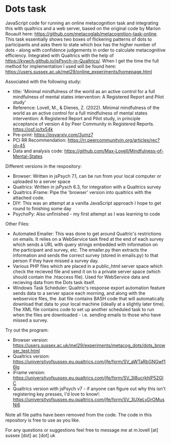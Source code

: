 # Dots task

JavaScript code for running an online metacognition task and integrating this with qualtrics and a web server, based on the original code by Marion Rouault here: https://github.com/metacoglab/metacognition-task-online. This task essentially shows two boxes of flickering patterns of dots to participants and asks them to state which box has the higher number of dots - along with confidence judgements in order to calculate metacognitive efficiency. Integrated with Qualtrics with the help of https://kywch.github.io/jsPsych-in-Qualtrics/. When I get the time the full method for implementation I used will be found here: https://users.sussex.ac.uk/mel29/online_experiments/homepage.html

Associated with the following study:
- title: 'Minimal mindfulness of the world as an active control for a full mindfulness of mental states intervention: A Registered Report and Pilot study'
- Reference: Lovell, M., & Dienes, Z. (2022). Minimal mindfulness of the world as an active control for a full mindfulness of mental states intervention: A Registered Report and Pilot study, in principle acceptance of version 4 by Peer Community in Registered Reports. https://osf.io/tx54k
- Pre-print: https://psyarxiv.com/3umz7
- PCI RR Recommendation: https://rr.peercommunityin.org/articles/rec?id=45
- Data and analysis code: https://github.com/Max-Lovell/Mindfulness-of-Mental-States

Different versions in the respository:
- Browser: Written in jsPsych 7.1, can be run from your local computer or uploaded to a server space
- Qualtrics: Written in jsPysch 6.3, for integration with a Qualtrics survey
- Qualtrics iFrame: Pipe the 'browser' version into qualtrics with the attached code.
- DIY: This was an attempt at a vanilla JavaScript approach I hope to get round to finishing some day
- PsychoPy: Also unfinished - my first attempt as I was learning to code

Other Files:
- Automated Emailer: This was done to get around Qualtric's restrictions on emails. It relies on a WebService task fired at the end of each survey which sends a URL with query strings embedded with information on the participant and survey, etc. The emailer.py then extracts the information and sends the correct survey (stored in emails.py) to that person if they have missed a survey day.
- Various PHP files which are placed in a public_html server space which check the recieved file and send it on to a private server space (which should contain the .htaccess file). Used for WebService data and recieving data from the Dots task itself.
- Windows Task Scheduler: Qualtric's response export automation feature sends data to a server space each morning, and along with the webservice files, the .bat file contains BASH code that will automatically download that data to your local machine (ideally at a slightly later time). The XML file contains code to set up another scheduled task to run when the files are downloaded - i.e. sending emails to those who have missed a survey.

Try out the program: 
- Browser version: https://users.sussex.ac.uk/mel29/experiments/metacog_dots/dots_browser_test.html
- Qualtrics version: https://universityofsussex.eu.qualtrics.com/jfe/form/SV_aWTaRbGNGwf16lg
- iFrame version: https://universityofsussex.eu.qualtrics.com/jfe/form/SV_3I8ucrkhlP52GIC
- Qualtrics version with jsPsych v7 - if anyone can figure out why this isn't registering key presses, I'd love to know!: https://universityofsussex.eu.qualtrics.com/jfe/form/SV_3UXeLyDrOMusNi6

Note all file paths have been removed from the code.
The code in this repository is free to use as you like.

For any questions or suggestions feel free to message me at m.lovell [at] sussex [dot] ac [dot] uk
